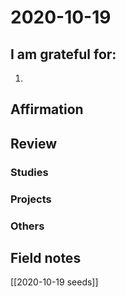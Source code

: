 # 2020-10-19

## I am grateful for:
1. 

## Affirmation

## Review
### Studies

### Projects

### Others

## Field notes

[[2020-10-19 seeds]]